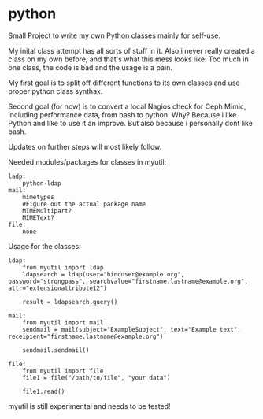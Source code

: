 # python
Small Project to write my own Python classes mainly for self-use.

My inital class attempt has all sorts of stuff in it.
Also i never really created a class on my own before, and that's what this mess looks like:
Too much in one class, the code is bad and the usage is a pain.

My first goal is to split off different functions to its own classes and use proper python class synthax.

Second goal (for now) is to convert a local Nagios check for Ceph Mimic, including performance data, from bash to python.
Why? Because i like Python and like to use it an improve. But also because i personally dont like bash.

Updates on further steps will most likely follow.

Needed modules/packages for classes in myutil:

    ladp:
        python-ldap
    mail:
        mimetypes
        #Figure out the actual package name
        MIMEMultipart?
        MIMEText?
    file:
        none

Usage for the classes:

    ldap:
        from myutil import ldap
        ldapsearch = ldap(user="binduser@example.org", password="strongpass", searchvalue="firstname.lastname@example.org", attr="extensionattribute12")
        
        result = ldapsearch.query()

    mail:
        from myutil import mail
        sendmail = mail(subject="ExampleSubject", text="Example text", receipient="firstname.lastname@example.org")

        sendmail.sendmail()

    file:
        from myutil import file
        file1 = file("/path/to/file", "your data")

        file1.read()

myutil is still experimental and needs to be tested!